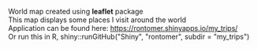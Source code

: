 World map created using **leaflet** package <br>
This map displays some places I visit around the world <br>
Application can be found here: https://rontomer.shinyapps.io/my_trips/ <br>
Or run this in R, shiny::runGitHub("Shiny", "rontomer", subdir = "my_trips")
